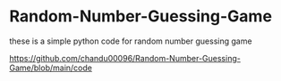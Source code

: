 # Random-Number-Guessing-Game
these is a simple python code for random number guessing game

https://github.com/chandu00096/Random-Number-Guessing-Game/blob/main/code
